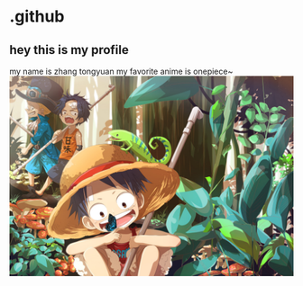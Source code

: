 # .github
## hey this is my profile
my name is zhang tongyuan
my favorite anime is onepiece~
![img](images/onepiece.jpg)
